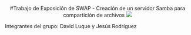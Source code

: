 <p align="center">
  #Trabajo de Exposición de SWAP - Creación de un servidor Samba para compartición de archivos
  <img src="https://www.redeszone.net/app/uploads/2018/03/Servidores-SAMBA.png?x=634&y=309">
</p>

Integrantes del grupo: David Luque y Jesús Rodríguez

